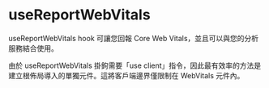 # useReportWebVitals
useReportWebVitals hook 可讓您回報 Core Web Vitals，並且可以與您的分析服務結合使用。

由於 useReportWebVitals 掛鉤需要「use client」指令，因此最有效率的方法是建立根佈局導入的單獨元件。這將客戶端邊界僅限制在 WebVitals 元件內。
